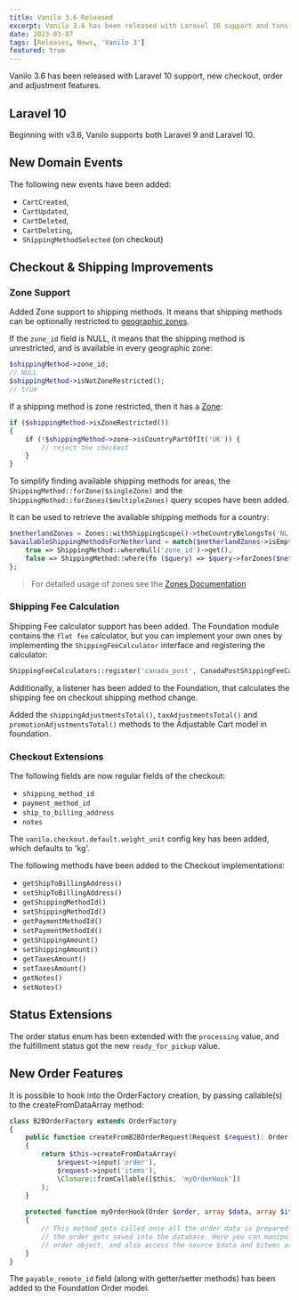 ```yaml
---
title: Vanilo 3.6 Released
excerpt: Vanilo 3.6 has been released with Laravel 10 support and tons features. See what's new.
date: 2023-03-07
tags: [Releases, News, 'Vanilo 3']
featured: true
---
```

Vanilo 3.6 has been released with Laravel 10 support, new checkout, order and adjustment features. 

## Laravel 10

Beginning with v3.6, Vanilo supports both Laravel 9 and Laravel 10.

## New Domain Events

The following new events have been added:

- `CartCreated`,
- `CartUpdated`,
- `CartDeleted`,
- `CartDeleting`,
- `ShippingMethodSelected` (on checkout)

## Checkout & Shipping Improvements

### Zone Support

Added Zone support to shipping methods. It means that shipping methods can be optionally restricted to
[geographic zones](https://konekt.dev/address/2.x/zones).

If the `zone_id` field is NULL, it means that the shipping method is unrestricted, and is available
in every geographic zone:

```php
$shippingMethod->zone_id;
// NULL
$shippingMethod->isNotZoneRestricted();
// true
```

If a shipping method is zone restricted, then it has a [Zone](https://konekt.dev/address/2.x/zones#matching-zones):

```php
if ($shippingMethod->isZoneRestricted())
{
    if (!$shippingMethod->zone->isCountryPartOfIt('UK')) {
        // reject the checkout
    }
}
```

To simplify finding available shipping methods for areas, the `ShippingMethod::forZone($singleZone)` and the
`ShippingMethod::forZones($multipleZones)` query scopes have been added.

It can be used to retrieve the available shipping methods for a country:

```php
$netherlandZones = Zones::withShippingScope()->theCountryBelongsTo('NL');
$availableShippingMethodsForNetherland = match($netherlandZones->isEmpty()) {
    true => ShippingMethod::whereNull('zone_id')->get(),
    false => ShippingMethod::where(fn ($query) => $query->forZones($netherlandZones)->orWhereNull('zone_id'),
};
```

> For detailed usage of zones see the [Zones Documentation](https://konekt.dev/address/2.x/zones)

### Shipping Fee Calculation

Shipping Fee calculator support has been added. The Foundation module contains the `flat fee` calculator, but you
can implement your own ones by implementing the `ShippingFeeCalculator` interface and registering the calculator:

```php
ShippingFeeCalculators::register('canada_post', CanadaPostShippingFeeCalculator::class);
```

Additionally, a listener has been added to the Foundation, that calculates the shipping fee on checkout shipping method change.

Added the `shippingAdjustmentsTotal()`, `taxAdjustmentsTotal()` and `promotionAdjustmentsTotal()` methods to the
Adjustable Cart model in foundation.

### Checkout Extensions

The following fields are now regular fields of the checkout:

- `shipping_method_id`
- `payment_method_id`
- `ship_to_billing_address`
- `notes`

The `vanilo.checkout.default.weight_unit` config key has been added, which defaults to 'kg'.

The following methods have been added to the Checkout implementations:

- `getShipToBillingAddress()`
- `setShipToBillingAddress()`
- `getShippingMethodId()`
- `setShippingMethodId()`
- `getPaymentMethodId()`
- `setPaymentMethodId()`
- `getShippingAmount()`
- `setShippingAmount()`
- `getTaxesAmount()`
- `setTaxesAmount()`
- `getNotes()`
- `setNotes()`

## Status Extensions

The order status enum has been extended with the `processing` value, and the fulfillment status
got the new `ready_for_pickup` value. 

## New Order Features

It is possible to hook into the OrderFactory creation, by passing callable(s) to the createFromDataArray method:

```php
class B2BOrderFactory extends OrderFactory
{
    public function createFromB2BOrderRequest(Request $request): Order
    {
        return $this->createFromDataArray(
            $request->input('order'),
            $request->input('items'),
            \Closure::fromCallable([$this, 'myOrderHook'])
        );    
    }
    
    protected function myOrderHook(Order $order, array $data, array $items): void
    {
        // This method gets called once all the order data is prepared but before
        // the order gets saved into the database. Here you can manipulate the
        // order object, and also access the source $data and $items arrays    
    }
}
```

The `payable_remote_id` field (along with getter/setter methods) has been added to the Foundation Order model.
